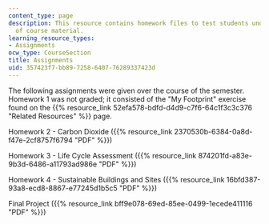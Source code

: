 ```yaml
---
content_type: page
description: This resource contains homework files to test students understanding
  of course material.
learning_resource_types:
- Assignments
ocw_type: CourseSection
title: Assignments
uid: 357423f7-bb89-7258-6407-76289337423d
---
```


The following assignments were given over the course of the semester. Homework 1 was not graded; it consisted of the "My Footprint" exercise found on the {{% resource_link 52efa578-bdfd-d4d9-c7f6-64c1f3c3c376 "Related Resources" %}} page.

Homework 2 - Carbon Dioxide ({{% resource_link 2370530b-6384-0a8d-f47e-2cf8757f6794 "PDF" %}})

Homework 3 - Life Cycle Assessment ({{% resource_link 874201fd-a83e-9b3d-6486-a11793ad986e "PDF" %}})

Homework 4 - Sustainable Buildings and Sites ({{% resource_link 16bfd387-93a8-ecd8-8867-e77245d1b5c5 "PDF" %}})

Final Project ({{% resource_link bff9e078-69ed-85ee-0499-1ecede411116 "PDF" %}})